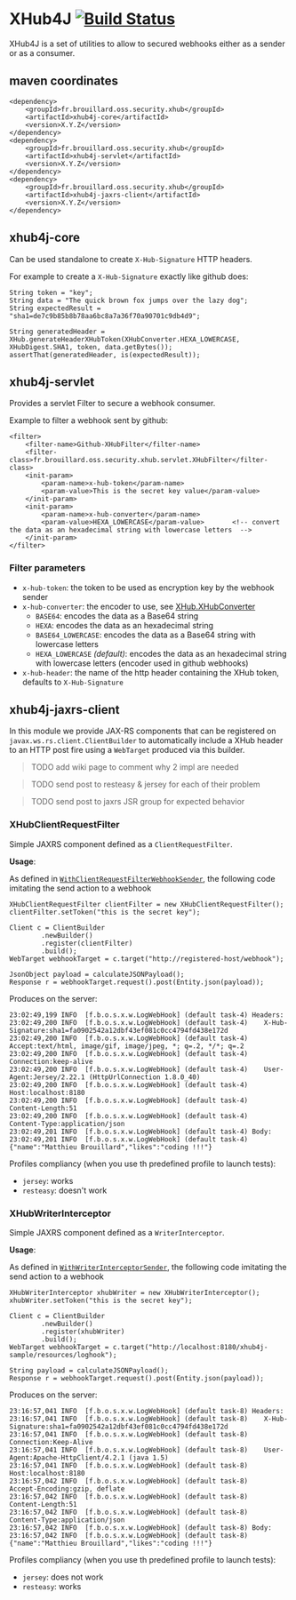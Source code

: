 # XHub4J [![Build Status](https://travis-ci.org/McFoggy/xhub4j.svg?branch=master)](https://travis-ci.org/McFoggy/xhub4j)

XHub4J is a set of utilities to allow to secured webhooks either as a sender or as a consumer.

## maven coordinates

```
<dependency>
    <groupId>fr.brouillard.oss.security.xhub</groupId>
    <artifactId>xhub4j-core</artifactId>
    <version>X.Y.Z</version>
</dependency>
<dependency>
    <groupId>fr.brouillard.oss.security.xhub</groupId>
    <artifactId>xhub4j-servlet</artifactId>
    <version>X.Y.Z</version>
</dependency>
<dependency>
    <groupId>fr.brouillard.oss.security.xhub</groupId>
    <artifactId>xhub4j-jaxrs-client</artifactId>
    <version>X.Y.Z</version>
</dependency>
```

## xhub4j-core

Can be used standalone to create `X-Hub-Signature` HTTP headers.

For example to create a `X-Hub-Signature` exactly like github does:

```
String token = "key";
String data = "The quick brown fox jumps over the lazy dog";
String expectedResult = "sha1=de7c9b85b8b78aa6bc8a7a36f70a90701c9db4d9";

String generatedHeader = XHub.generateHeaderXHubToken(XHubConverter.HEXA_LOWERCASE, XHubDigest.SHA1, token, data.getBytes());
assertThat(generatedHeader, is(expectedResult));
```

## xhub4j-servlet

Provides a servlet Filter to secure a webhook consumer.

Example to filter a webhook sent by github:

```
<filter>
    <filter-name>Github-XHubFilter</filter-name>
    <filter-class>fr.brouillard.oss.security.xhub.servlet.XHubFilter</filter-class>
    <init-param>
        <param-name>x-hub-token</param-name>
        <param-value>This is the secret key value</param-value>
    </init-param>
    <init-param>
        <param-name>x-hub-converter</param-name>
        <param-value>HEXA_LOWERCASE</param-value>       <!-- convert the data as an hexadecimal string with lowercase letters  -->
    </init-param>
</filter>
```

### Filter parameters

- `x-hub-token`: the token to be used as encryption key by the webhook sender
- `x-hub-converter`: the encoder to use, see [XHub.XHubConverter](https://github.com/McFoggy/xhub4j/blob/master/xhub4j-core/src/main/java/fr/brouillard/oss/security/xhub/XHub.java#L47)
  - `BASE64`: encodes the data as a Base64 string
  - `HEXA`: encodes the data as an hexadecimal string
  - `BASE64_LOWERCASE`: encodes the data as a Base64 string with lowercase letters
  - `HEXA_LOWERCASE` _(default)_: encodes the data as an hexadecimal string with lowercase letters (encoder used in github webhooks)
- `x-hub-header`: the name of the http header containing the XHub token, defaults to `X-Hub-Signature`
 
## xhub4j-jaxrs-client

In this module we provide JAX-RS components that can be registered on `javax.ws.rs.client.ClientBuilder` to automatically include a XHub header to an HTTP post fire using a `WebTarget` produced via this builder.

> TODO add wiki page to comment why 2 impl are needed

> TODO send post to resteasy & jersey for each of their problem

> TODO send post to jaxrs JSR group for expected behavior

### XHubClientRequestFilter

Simple JAXRS component defined as a `ClientRequestFilter`.

**Usage**:

As defined in [`WithClientRequestFilterWebhookSender`](https://github.com/McFoggy/xhub4j/blob/master/xhub4j-jaxrs-client/src/test/java/fr/brouillard/oss/security/xhub/ws/rest/ext/WithClientRequestFilterWebhookSender.java), the following code imitating the send action to a webhook

```
XHubClientRequestFilter clientFilter = new XHubClientRequestFilter();
clientFilter.setToken("this is the secret key");

Client c = ClientBuilder
        .newBuilder()
        .register(clientFilter)
        .build();
WebTarget webhookTarget = c.target("http://registered-host/webhook");

JsonObject payload = calculateJSONPayload();
Response r = webhookTarget.request().post(Entity.json(payload));
```

Produces on the server:

```
23:02:49,199 INFO  [f.b.o.s.x.w.LogWebHook] (default task-4) Headers:
23:02:49,200 INFO  [f.b.o.s.x.w.LogWebHook] (default task-4) 	X-Hub-Signature:sha1=fa0902542a12dbf43ef081c0cc4794fd438e172d
23:02:49,200 INFO  [f.b.o.s.x.w.LogWebHook] (default task-4) 	Accept:text/html, image/gif, image/jpeg, *; q=.2, */*; q=.2
23:02:49,200 INFO  [f.b.o.s.x.w.LogWebHook] (default task-4) 	Connection:keep-alive
23:02:49,200 INFO  [f.b.o.s.x.w.LogWebHook] (default task-4) 	User-Agent:Jersey/2.22.1 (HttpUrlConnection 1.8.0_40)
23:02:49,200 INFO  [f.b.o.s.x.w.LogWebHook] (default task-4) 	Host:localhost:8180
23:02:49,200 INFO  [f.b.o.s.x.w.LogWebHook] (default task-4) 	Content-Length:51
23:02:49,200 INFO  [f.b.o.s.x.w.LogWebHook] (default task-4) 	Content-Type:application/json
23:02:49,201 INFO  [f.b.o.s.x.w.LogWebHook] (default task-4) Body:
23:02:49,201 INFO  [f.b.o.s.x.w.LogWebHook] (default task-4) {"name":"Matthieu Brouillard","likes":"coding !!!"}
```

Profiles compliancy (when you use th predefined profile to launch tests):

- `jersey`: works
- `resteasy`: doesn't work


### XHubWriterInterceptor

Simple JAXRS component defined as a `WriterInterceptor`.

**Usage**:

As defined in [`WithWriterInterceptorSender`](https://github.com/McFoggy/xhub4j/blob/master/xhub4j-jaxrs-client/src/test/java/fr/brouillard/oss/security/xhub/ws/rest/ext/WithWriterInterceptorSender.java), the following code imitating the send action to a webhook

```
XHubWriterInterceptor xhubWriter = new XHubWriterInterceptor();
xhubWriter.setToken("this is the secret key");

Client c = ClientBuilder
        .newBuilder()
        .register(xhubWriter)
        .build();
WebTarget webhookTarget = c.target("http://localhost:8180/xhub4j-sample/resources/loghook");

String payload = calculateJSONPayload();
Response r = webhookTarget.request().post(Entity.json(payload));
```

Produces on the server:

```
23:16:57,041 INFO  [f.b.o.s.x.w.LogWebHook] (default task-8) Headers:
23:16:57,041 INFO  [f.b.o.s.x.w.LogWebHook] (default task-8) 	X-Hub-Signature:sha1=fa0902542a12dbf43ef081c0cc4794fd438e172d
23:16:57,041 INFO  [f.b.o.s.x.w.LogWebHook] (default task-8) 	Connection:Keep-Alive
23:16:57,041 INFO  [f.b.o.s.x.w.LogWebHook] (default task-8) 	User-Agent:Apache-HttpClient/4.2.1 (java 1.5)
23:16:57,041 INFO  [f.b.o.s.x.w.LogWebHook] (default task-8) 	Host:localhost:8180
23:16:57,042 INFO  [f.b.o.s.x.w.LogWebHook] (default task-8) 	Accept-Encoding:gzip, deflate
23:16:57,042 INFO  [f.b.o.s.x.w.LogWebHook] (default task-8) 	Content-Length:51
23:16:57,042 INFO  [f.b.o.s.x.w.LogWebHook] (default task-8) 	Content-Type:application/json
23:16:57,042 INFO  [f.b.o.s.x.w.LogWebHook] (default task-8) Body:
23:16:57,042 INFO  [f.b.o.s.x.w.LogWebHook] (default task-8) {"name":"Matthieu Brouillard","likes":"coding !!!"}
```

Profiles compliancy (when you use th predefined profile to launch tests):

- `jersey`: does not work
- `resteasy`: works
